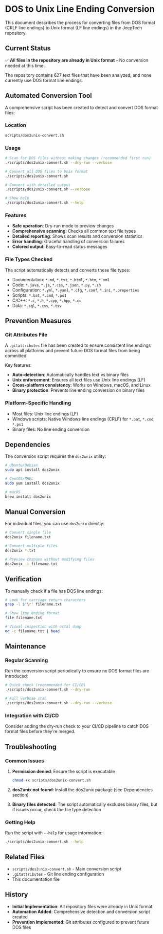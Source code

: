 # DOS to Unix Line Ending Conversion

This document describes the process for converting files from DOS format (CRLF line endings) to Unix format (LF line endings) in the JeepTech repository.

## Current Status

✅ **All files in the repository are already in Unix format** - No conversion needed at this time.

The repository contains 627 text files that have been analyzed, and none currently use DOS format line endings.

## Automated Conversion Tool

A comprehensive script has been created to detect and convert DOS format files:

### Location
```bash
scripts/dos2unix-convert.sh
```

### Usage
```bash
# Scan for DOS files without making changes (recommended first run)
./scripts/dos2unix-convert.sh --dry-run --verbose

# Convert all DOS files to Unix format
./scripts/dos2unix-convert.sh

# Convert with detailed output
./scripts/dos2unix-convert.sh --verbose

# Show help
./scripts/dos2unix-convert.sh --help
```

### Features
- **Safe operation**: Dry-run mode to preview changes
- **Comprehensive scanning**: Checks all common text file types
- **Detailed reporting**: Shows scan results and conversion statistics
- **Error handling**: Graceful handling of conversion failures
- **Colored output**: Easy-to-read status messages

### File Types Checked
The script automatically detects and converts these file types:
- Documentation: `*.md`, `*.txt`, `*.html`, `*.htm`, `*.xml`
- Code: `*.java`, `*.js`, `*.css`, `*.json`, `*.py`, `*.sh`
- Configuration: `*.yml`, `*.yaml`, `*.cfg`, `*.conf`, `*.ini`, `*.properties`
- Scripts: `*.bat`, `*.cmd`, `*.ps1`
- C/C++: `*.c`, `*.h`, `*.cpp`, `*.hpp`, `*.cc`
- Data: `*.sql`, `*.csv`, `*.tsv`

## Prevention Measures

### Git Attributes File
A `.gitattributes` file has been created to ensure consistent line endings across all platforms and prevent future DOS format files from being committed.

Key features:
- **Auto-detection**: Automatically handles text vs binary files
- **Unix enforcement**: Ensures all text files use Unix line endings (LF)
- **Cross-platform consistency**: Works on Windows, macOS, and Linux
- **Binary protection**: Prevents line ending conversion on binary files

### Platform-Specific Handling
- Most files: Unix line endings (LF)
- Windows scripts: Native Windows line endings (CRLF) for `*.bat`, `*.cmd`, `*.ps1`
- Binary files: No line ending conversion

## Dependencies

The conversion script requires the `dos2unix` utility:

```bash
# Ubuntu/Debian
sudo apt install dos2unix

# CentOS/RHEL
sudo yum install dos2unix

# macOS
brew install dos2unix
```

## Manual Conversion

For individual files, you can use `dos2unix` directly:

```bash
# Convert single file
dos2unix filename.txt

# Convert multiple files
dos2unix *.txt

# Preview changes without modifying files
dos2unix -i filename.txt
```

## Verification

To manually check if a file has DOS line endings:

```bash
# Look for carriage return characters
grep -l $'\r' filename.txt

# Show line ending format
file filename.txt

# Visual inspection with octal dump
od -c filename.txt | head
```

## Maintenance

### Regular Scanning
Run the conversion script periodically to ensure no DOS format files are introduced:

```bash
# Quick check (recommended for CI/CD)
./scripts/dos2unix-convert.sh --dry-run

# Full verbose scan
./scripts/dos2unix-convert.sh --dry-run --verbose
```

### Integration with CI/CD
Consider adding the dry-run check to your CI/CD pipeline to catch DOS format files before they're merged.

## Troubleshooting

### Common Issues

1. **Permission denied**: Ensure the script is executable
   ```bash
   chmod +x scripts/dos2unix-convert.sh
   ```

2. **dos2unix not found**: Install the dos2unix package (see Dependencies section)

3. **Binary files detected**: The script automatically excludes binary files, but if issues occur, check the file type detection

### Getting Help
Run the script with `--help` for usage information:
```bash
./scripts/dos2unix-convert.sh --help
```

## Related Files

- `scripts/dos2unix-convert.sh` - Main conversion script
- `.gitattributes` - Git line ending configuration
- This documentation file

## History

- **Initial Implementation**: All repository files were already in Unix format
- **Automation Added**: Comprehensive detection and conversion script created
- **Prevention Implemented**: Git attributes configured to prevent future DOS files
